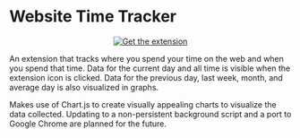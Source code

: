 # Website Time Tracker

<div style="text-align: center">  
<a href = "https://addons.mozilla.org/en-US/firefox/addon/website-time-tracker/"><img src = "https://blog.mozilla.org/addons/files/2015/11/get-the-addon.png" title = "Get the extension"></a>
</div>

An extension that tracks where you spend your time on the web and when you spend that time. Data for the current day and all time is visible when the extension icon is clicked. Data for the previous day, last week, month, and average day is also visualized in graphs.

Makes use of Chart.js to create visually appealing charts to visualize the data collected. Updating to a non-persistent background script and a port to Google Chrome are planned for the future.

